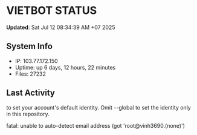 # VIETBOT STATUS
**Updated**: Sat Jul 12 08:34:39 AM +07 2025

## System Info
- IP: 103.77.172.150
- Uptime: up 6 days, 12 hours, 22 minutes
- Files: 27232

## Last Activity

to set your account's default identity.
Omit --global to set the identity only in this repository.

fatal: unable to auto-detect email address (got 'root@vinh3690.(none)')

